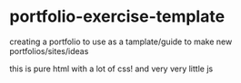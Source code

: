 # portfolio-exercise-template
creating a portfolio to use as a tamplate/guide to make new portfolios/sites/ideas

this is pure html with a lot of css! and very very little js

